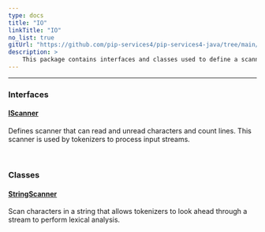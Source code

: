 ```yaml
---
type: docs
title: "IO"
linkTitle: "IO"
no_list: true
gitUrl: "https://github.com/pip-services4/pip-services4-java/tree/main/pip-services4-expressions-java"
description: >
    This package contains interfaces and classes used to define a scanner.
---
```

---
<div class="module-body"> 

### Interfaces

#### [IScanner](iscanner)
Defines scanner that can read and unread characters and count lines. This scanner is used by tokenizers to process input streams.

<br>

### Classes

#### [StringScanner](string_scanner)
Scan characters in a string that allows tokenizers to look ahead through a stream to perform lexical analysis.

</div>


